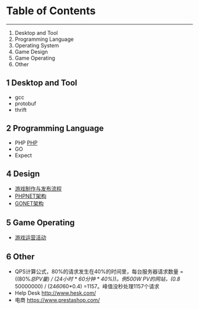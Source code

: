 # Table of Contents

---
1. Desktop and Tool
1. Programming Language
1. Operating System
1. Game Design
2. Game Operating
1. Other

## 1 Desktop and Tool
* gcc 
* protobuf
* thrift

## 2 Programming Language
* PHP [PHP](语言-PHP.md)
* GO
* Expect

## 4 Design
* [游戏制作与发布流程](设计-制作与发布流程.md)
* [PHPNET架构](设计-PHPNET架构.md)
* [GONET架构](设计-GONET架构.md)

## 5 Game Operating
* [游戏运营活动](设计-运营活动.md)

## 6 Other
* QPS计算公式，80%的请求发生在40%的时间里，每台服务器请求数量 = ((80%*总PV量) / (24小时 * 60分钟 * 40%))。例500W PV的网站，(0.8* 50000000) / (24*60*60*0.4) =1157。峰值没秒处理1157个请求
* Help Desk http://www.hesk.com/
* 电商 https://www.prestashop.com/


